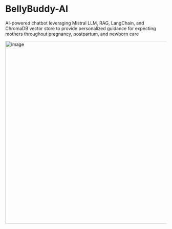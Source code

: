 # BellyBuddy-AI
AI-powered chatbot leveraging Mistral LLM, RAG, LangChain, and ChromaDB vector store to provide personalized guidance for expecting mothers throughout pregnancy, postpartum, and newborn care

<img width="573" alt="image" src="https://github.com/user-attachments/assets/0238019f-1f82-4147-b2d4-493bf65b1286" />

